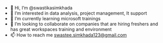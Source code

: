 - 👋 Hi, I’m @swastikasimkhada
- 👀 I’m interested in data analysis, project management, It support 
- 🌱 I’m currently learning microsoft trainings
- 💞️ I’m looking to collaborate on companies that are hiring freshers and has great workspaces training and environment
- 📫 How to reach me swastee.simkhada123@gmail.com

<!---
swastikasimkhada/swastikasimkhada is a ✨ special ✨ repository because its `README.md` (this file) appears on your GitHub profile.
You can click the Preview link to take a look at your changes.
--->
